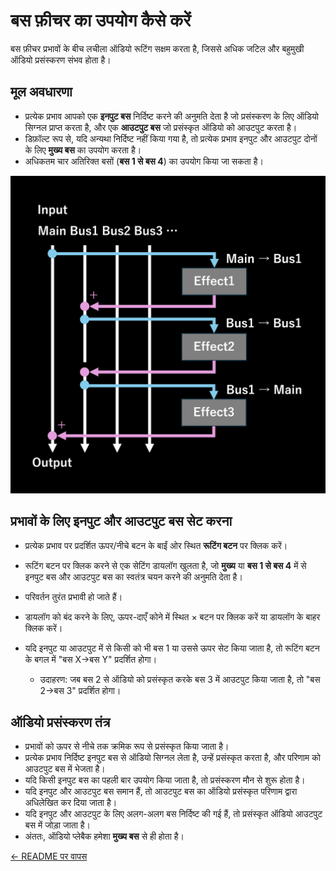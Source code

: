 # बस फ़ीचर का उपयोग कैसे करें

बस फ़ीचर प्रभावों के बीच लचीला ऑडियो रूटिंग सक्षम करता है, जिससे अधिक जटिल और बहुमुखी ऑडियो प्रसंस्करण संभव होता है।

## मूल अवधारणा

- प्रत्येक प्रभाव आपको एक **इनपुट बस** निर्दिष्ट करने की अनुमति देता है जो प्रसंस्करण के लिए ऑडियो सिग्नल प्राप्त करता है, और एक **आउटपुट बस** जो प्रसंस्कृत ऑडियो को आउटपुट करता है।
- डिफ़ॉल्ट रूप से, यदि अन्यथा निर्दिष्ट नहीं किया गया है, तो प्रत्येक प्रभाव इनपुट और आउटपुट दोनों के लिए **मुख्य बस** का उपयोग करता है।
- अधिकतम चार अतिरिक्त बसों (**बस 1 से बस 4**) का उपयोग किया जा सकता है।

![बस फ़ंक्शन](../../../images/bus_function.png)

## प्रभावों के लिए इनपुट और आउटपुट बस सेट करना

- प्रत्येक प्रभाव पर प्रदर्शित ऊपर/नीचे बटन के बाईं ओर स्थित **रूटिंग बटन** पर क्लिक करें।
- रूटिंग बटन पर क्लिक करने से एक सेटिंग डायलॉग खुलता है, जो **मुख्य** या **बस 1 से बस 4** में से इनपुट बस और आउटपुट बस का स्वतंत्र चयन करने की अनुमति देता है।
- परिवर्तन तुरंत प्रभावी हो जाते हैं।
- डायलॉग को बंद करने के लिए, ऊपर-दाएँ कोने में स्थित × बटन पर क्लिक करें या डायलॉग के बाहर क्लिक करें।

- यदि इनपुट या आउटपुट में से किसी को भी बस 1 या उससे ऊपर सेट किया जाता है, तो रूटिंग बटन के बगल में "बस X→बस Y" प्रदर्शित होगा।
  - उदाहरण: जब बस 2 से ऑडियो को प्रसंस्कृत करके बस 3 में आउटपुट किया जाता है, तो "बस 2→बस 3" प्रदर्शित होगा।

## ऑडियो प्रसंस्करण तंत्र

- प्रभावों को ऊपर से नीचे तक क्रमिक रूप से प्रसंस्कृत किया जाता है।
- प्रत्येक प्रभाव निर्दिष्ट इनपुट बस से ऑडियो सिग्नल लेता है, उन्हें प्रसंस्कृत करता है, और परिणाम को आउटपुट बस में भेजता है।
- यदि किसी इनपुट बस का पहली बार उपयोग किया जाता है, तो प्रसंस्करण मौन से शुरू होता है।
- यदि इनपुट और आउटपुट बस समान हैं, तो आउटपुट बस का ऑडियो प्रसंस्कृत परिणाम द्वारा अधिलेखित कर दिया जाता है।
- यदि इनपुट और आउटपुट के लिए अलग-अलग बस निर्दिष्ट की गई हैं, तो प्रसंस्कृत ऑडियो आउटपुट बस में जोड़ा जाता है।
- अंततः, ऑडियो प्लेबैक हमेशा **मुख्य बस** से ही होता है।

[← README पर वापस](README.md)
